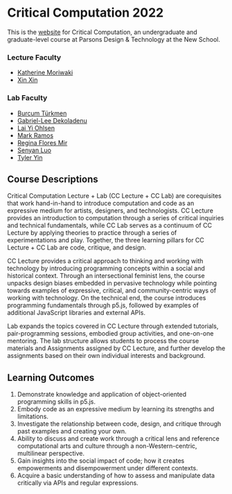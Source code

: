 # Critical Computation 2022

This is the [website](https://parsonsdt.github.io/critical-computation-2022/) for Critical Computation, an undergraduate and graduate-level course at Parsons Design & Technology at the New School.

### Lecture Faculty

- [Katherine Moriwaki](https://kakirine.com/)
- [Xin Xin](https://xin-xin.info)

### Lab Faculty

- [Burcum Türkmen](https://www.linkedin.com/in/burcumturkmen)
- [Gabriel-Lee Dekoladenu](https://www.gabedeko.com/)
- [Lai Yi Ohlsen](https://www.laiyiohlsen.com/)
- [Mark Ramos](https://www.markhramos.net/)
- [Regina Flores Mir](http://www.reginafloresmir.com/)
- [Senyan Luo](https://www.bubbly-senyan.com/)
- [Tyler Yin](https://tyleryin.co/)

## Course Descriptions

Critical Computation Lecture + Lab (CC Lecture + CC Lab) are corequisites that work hand-in-hand to introduce computation and code as an expressive medium for artists, designers, and technologists. CC Lecture provides an introduction to computation through a series of critical inquiries and technical fundamentals, while CC Lab serves as a continuum of CC Lecture by applying theories to practice through a series of experimentations and play. Together, the three learning pillars for CC Lecture + CC Lab are code, critique, and design.

CC Lecture provides a critical approach to thinking and working with technology by introducing programming concepts within a social and historical context. Through an intersectional feminist lens, the course unpacks design biases embedded in pervasive technology while pointing towards examples of expressive, critical, and community-centric ways of working with technology. On the technical end, the course introduces programming fundamentals through p5.js, followed by examples of additional JavaScript libraries and external APIs.

Lab expands the topics covered in CC Lecture through extended tutorials, pair-programming sessions, embodied group activities, and one-on-one mentoring. The lab structure allows students to process the course materials and Assignments assigned by CC Lecture, and further develop the assignments based on their own individual interests and background.

## Learning Outcomes

1. Demonstrate knowledge and application of object-oriented programming skills in p5.js.
1. Embody code as an expressive medium by learning its strengths and limitations.
1. Investigate the relationship between code, design, and critique through past examples and creating your own.
1. Ability to discuss and create work through a critical lens and reference computational arts and culture through a non-Western-centric, multilinear perspective.
1. Gain insights into the social impact of code; how it creates empowerments and disempowerment under different contexts.
1. Acquire a basic understanding of how to assess and manipulate data critically via APIs and regular expressions.